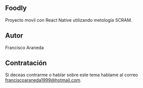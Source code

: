 ## Foodly
Proyecto movil con React Native utilizando metología SCRAM.

## Autor
Francisco Araneda

## Contratación
Si deceas contrarme o hablar sobre este tema hablame al correo franciscoaraneda1999@hotmail.com.
